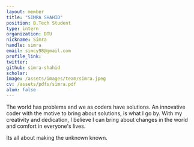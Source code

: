 ```yaml
---
layout: member
title: "SIMRA SHAHID"
position: B.Tech Student
type: intern
organization: DTU
nickname: Simra 
handle: simra
email: simcy98@gmail.com
profile_link: 
twitter: 
github: simra-shahid
scholar: 
image: /assets/images/team/simra.jpeg
cv: /assets/pdfs/simra.pdf
alum: false
---
```

The world has problems and we as coders have solutions. An innovative coder with the motive to bring about solutions, is what I go by. With my creativity and dedication, I believe I can bring about changes in the world and comfort in everyone's lives. 
                                                    
Its all about making the unknown known.